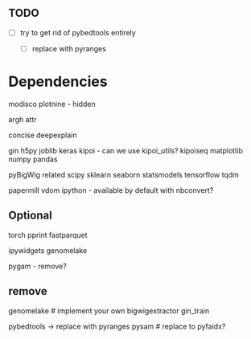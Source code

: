 ## TODO

- [ ] try to get rid of pybedtools entirely
  - [ ] replace with pyranges


# Dependencies

modisco
plotnine - hidden


argh
attr

concise
deepexplain

gin
h5py
joblib
keras
kipoi - can we use kipoi_utils?
kipoiseq
matplotlib
numpy
pandas

pyBigWig
related
scipy
sklearn
seaborn
statsmodels
tensorflow
tqdm

papermill
vdom
ipython - available by default with nbconvert?


## Optional

torch
pprint
fastparquet

ipywidgets
genomelake

pygam - remove?

## remove 

genomelake   # implement your own bigwigextractor
gin_train

pybedtools -> replace with pyranges
pysam  # replace to pyfaidx?
